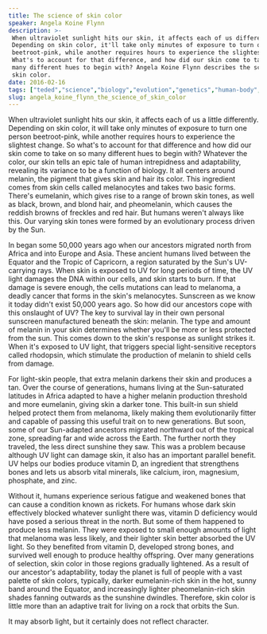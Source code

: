 ```yaml
---
title: The science of skin color
speaker: Angela Koine Flynn
description: >-
 When ultraviolet sunlight hits our skin, it affects each of us differently.
 Depending on skin color, it'll take only minutes of exposure to turn one person
 beetroot-pink, while another requires hours to experience the slightest change.
 What's to account for that difference, and how did our skin come to take on so
 many different hues to begin with? Angela Koine Flynn describes the science of
 skin color.
date: 2016-02-16
tags: ["teded","science","biology","evolution","genetics","human-body","humanity","race"]
slug: angela_koine_flynn_the_science_of_skin_color
---
```


When ultraviolet sunlight hits our skin, it affects each of us a little differently.
Depending on skin color, it will take only minutes of exposure to turn one person
beetroot-pink, while another requires hours to experience the slightest change. So what's
to account for that difference and how did our skin come to take on so many different hues
to begin with? Whatever the color, our skin tells an epic tale of human intrepidness and
adaptability, revealing its variance to be a function of biology. It all centers around
melanin, the pigment that gives skin and hair its color. This ingredient comes from skin
cells called melanocytes and takes two basic forms. There's eumelanin, which gives rise to
a range of brown skin tones, as well as black, brown, and blond hair, and pheomelanin,
which causes the reddish browns of freckles and red hair. But humans weren't always like
this. Our varying skin tones were formed by an evolutionary process driven by the
Sun.

In began some 50,000 years ago when our ancestors migrated north from Africa and into
Europe and Asia. These ancient humans lived between the Equator and the Tropic of
Capricorn, a region saturated by the Sun's UV-carrying rays. When skin is exposed to UV
for long periods of time, the UV light damages the DNA within our cells, and skin starts
to burn. If that damage is severe enough, the cells mutations can lead to melanoma, a
deadly cancer that forms in the skin's melanocytes. Sunscreen as we know it today didn't
exist 50,000 years ago. So how did our ancestors cope with this onslaught of UV? The key
to survival lay in their own personal sunscreen manufactured beneath the skin:
melanin. The type and amount of melanin in your skin determines whether you'll be more or
less protected from the sun. This comes down to the skin's response as sunlight strikes
it. When it's exposed to UV light, that triggers special light-sensitive receptors called
rhodopsin, which stimulate the production of melanin to shield cells from
damage.

For light-skin people, that extra melanin darkens their skin and produces a tan. Over the
course of generations, humans living at the Sun-saturated latitudes in Africa adapted to
have a higher melanin production threshold and more eumelanin, giving skin a darker tone.
This built-in sun shield helped protect them from melanoma, likely making them
evolutionarily fitter and capable of passing this useful trait on to new generations. But
soon, some of our Sun-adapted ancestors migrated northward out of the tropical zone,
spreading far and wide across the Earth. The further north they traveled, the less direct
sunshine they saw. This was a problem because although UV light can damage skin, it also
has an important parallel benefit. UV helps our bodies produce vitamin D, an ingredient
that strengthens bones and lets us absorb vital minerals, like calcium, iron, magnesium, 
phosphate, and zinc.

Without it, humans experience serious fatigue and weakened bones that can cause a
condition known as rickets. For humans whose dark skin effectively blocked whatever
sunlight there was, vitamin D deficiency would have posed a serious threat in the north.
But some of them happened to produce less melanin. They were exposed to small enough
amounts of light that melanoma was less likely, and their lighter skin better absorbed
the UV light. So they benefited from vitamin D, developed strong bones, and survived well
enough to produce healthy offspring. Over many generations of selection, skin color in
those regions gradually lightened. As a result of our ancestor's adaptability, today the
planet is full of people with a vast palette of skin colors, typically, darker
eumelanin-rich skin in the hot, sunny band around the Equator, and increasingly lighter
pheomelanin-rich skin shades fanning outwards as the sunshine dwindles. Therefore, skin
color is little more than an adaptive trait for living on a rock that orbits the
Sun.

It may absorb light, but it certainly does not reflect character.

<!--
ad_duration=0
event="TED-Ed"
external_start_time=0
intro_duration=0
is_subtitle_required="False"
is_talk_featured="False"
language="en"
language_swap="False"
native_language="en"
number_of_related_talks=6
number_of_speakers=1
number_of_subtitled_videos=0
number_of_tags=8
number_of_talk_download_languages=28
number_of_talk_more_resources=0
number_of_talk_recommendations=0
number_of_talks_take_actions=0
post_ad_duration=0
published_timestamp="2017-09-07 19:19:03"
recording_date="2016-02-16"
speaker_is_published=0
speaker_name="Angela Koine Flynn"
talk_name="The science of skin color"
talks_tags=["teded","science","biology","evolution","genetics","human-body","humanity","race"]
url_photo_talk="https://s3.amazonaws.com/talkstar-photos/uploads/086afdf7-942a-4057-9311-65ed008563e9/1511_01_A_Flynn_Angela_Skin_16x9thumb.jpg"
url_webpage="https://www.ted.com/talks/angela_koine_flynn_the_science_of_skin_color"
video_type_name="TED-Ed Original"
-->